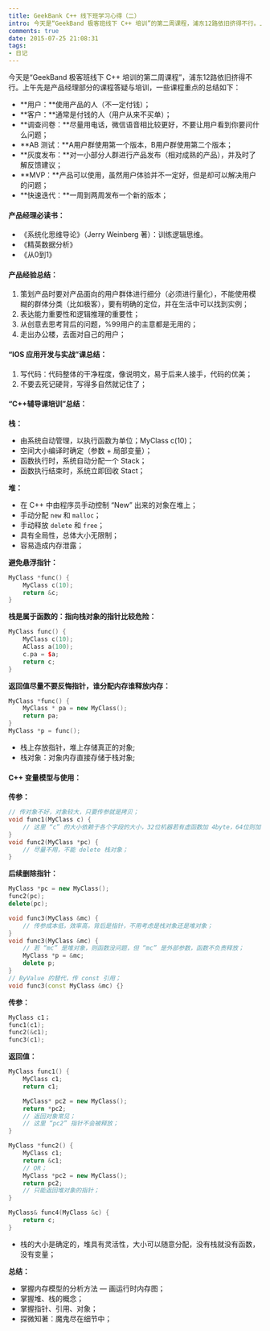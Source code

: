 ```yaml
---
title: GeekBank C++ 线下班学习心得（二）
intro: 今天是“GeekBand 极客班线下 C++ 培训”的第二周课程，浦东12路依旧挤得不行。上午先是产品经理部分的课程答疑与培训，一些课程重点的总结如下。
comments: true
date: 2015-07-25 21:08:31
tags:
- 日记
---
```


今天是“GeekBand 极客班线下 C++ 培训的第二周课程”，浦东12路依旧挤得不行。上午先是产品经理部分的课程答疑与培训，一些课程重点的总结如下：

* **用户：**使用产品的人（不一定付钱）；
* **客户：**通常是付钱的人（用户从来不买单）；
* **调查问卷：**尽量用电话，微信语音相比较更好，不要让用户看到你要问什么问题；
* **AB 测试：**A用户群使用第一个版本，B用户群使用第二个版本；
* **灰度发布：**对一小部分人群进行产品发布（相对成熟的产品），并及时了解反馈建议；
* **MVP：**产品可以使用，虽然用户体验并不一定好，但是却可以解决用户的问题；
* **快速迭代：**一周到两周发布一个新的版本；

#### 产品经理必读书：

* 《系统化思维导论》（Jerry Weinberg 著）：训练逻辑思维。
* 《精英数据分析》
* 《从0到1》

#### 产品经验总结：

1. 策划产品时要对产品面向的用户群体进行细分（必须进行量化），不能使用模糊的群体分类（比如极客），要有明确的定位，并在生活中可以找到实例；
2. 表达能力重要性和逻辑推理的重要性；
3. 从创意去思考背后的问题，%99用户的主意都是无用的；
4. 走出办公楼，去面对自己的用户；



#### “IOS 应用开发与实战”课总结：

1. 写代码：代码整体的干净程度，像说明文，易于后来人接手，代码的优美；
2. 不要去死记硬背，写得多自然就记住了；



#### “C++辅导课培训”总结：

**栈：**

* 由系统自动管理，以执行函数为单位；MyClass c(10)；
* 空间大小编译时确定（参数 + 局部变量）；
* 函数执行时，系统自动分配一个 Stack；
* 函数执行结束时，系统立即回收 Stact；


**堆：**

* 在 C++ 中由程序员手动控制 “New” 出来的对象在堆上；
* 手动分配 `new` 和 `malloc`；
* 手动释放 `delete` 和 `free`；
* 具有全局性，总体大小无限制；
* 容易造成内存泄露；



**避免悬浮指针：**

```cpp
MyClass *func() {
    MyClass c(10);
    return &c;
}
```

**栈是属于函数的：指向栈对象的指针比较危险：**

```cpp
MyClass func() {
    MyClass c(10);
    AClass a(100);
    c.pa = $a;
    return c;
}
```

**返回值尽量不要反悔指针，谁分配内存谁释放内存：**

```cpp
MyClass *func() {
    MyClass * pa = new MyClass();
    return pa;
}
MyClass *p = func();
```

* 栈上存放指针，堆上存储真正的对象;
* 栈对象：对象内存直接存储于栈对象;


#### C++ 变量模型与使用：

**传参：**

```cpp
// 传对象不好，对象较大，只要传参就是拷贝；
void func1(MyClass c) {
    // 这里 “c” 的大小依赖于各个字段的大小，32位机器若有虚函数加 4byte，64位则加 8byte；
}
void func2(MyClass *pc) {
    // 尽量不用，不能 delete 栈对象；
}
```

**后续删除指针：**

```cpp
MyClass *pc = new MyClass();
func2(pc);
delete(pc);
```

```cpp
void func3(MyClass &mc) {
    // 传参成本低，效率高，背后是指针，不用考虑是栈对象还是堆对象；
}
void func3(MyClass &mc) {
    // 若 “mc” 是堆对象，则函数没问题，但 “mc” 是外部参数，函数不负责释放；
    MyClass *p = &mc;
    delete p;
}
// ByValue 的替代，传 const 引用；
void func3(const MyClass &mc) {}
```

**传参：**


```cpp
MyClass c1；
func1(c1);
func2(&c1);
func3(c1);	
```

**返回值：**

```cpp
MyClass func1() {
    MyClass c1;
    return c1;

    MyClass* pc2 = new MyClass();
    return *pc2;
    // 返回对象常见；
    // 这里 “pc2” 指针不会被释放；
}

MyClass *func2() {
    MyClass c1;
    return &c1;
    // OR；
    MyClass *pc2 = new MyClass();
    return pc2;
    // 只能返回堆对象的指针；
}

MyClass& func4(MyClass &c) {
    return c;
}	
```

* 栈的大小是确定的，堆具有灵活性，大小可以随意分配，没有栈就没有函数，没有变量；

**总结：**

* 掌握内存模型的分析方法 — 画运行时内存图；
* 掌握堆、栈的概念；
* 掌握指针、引用、对象；
* 探微知著：魔鬼尽在细节中；

